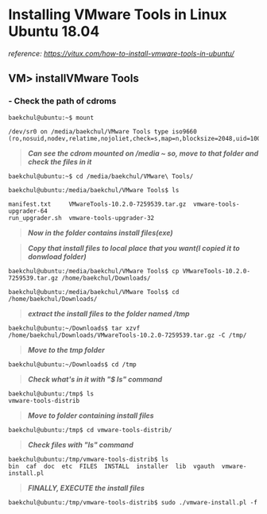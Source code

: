 # Installing VMware Tools in Linux Ubuntu 18.04

*reference: https://vitux.com/how-to-install-vmware-tools-in-ubuntu/*

## VM> installVMware Tools

### - Check the path of cdroms

```
baekchul@ubuntu:~$ mount

/dev/sr0 on /media/baekchul/VMware Tools type iso9660 (ro,nosuid,nodev,relatime,nojoliet,check=s,map=n,blocksize=2048,uid=1000,gid=1000,dmode=500,fmode=400,uhelper=udisks2)
```

> ***Can see the cdrom mounted on /media ~ so, move to that folder and check the files in it***

```
baekchul@ubuntu:~$ cd /media/baekchul/VMware\ Tools/

baekchul@ubuntu:/media/baekchul/VMware Tools$ ls

manifest.txt     VMwareTools-10.2.0-7259539.tar.gz  vmware-tools-upgrader-64
run_upgrader.sh  vmware-tools-upgrader-32
```

> ***Now in the folder contains install files(exe)***

> ***Copy that install files to local place that you want(I copied it to donwload folder)***

```
baekchul@ubuntu:/media/baekchul/VMware Tools$ cp VMwareTools-10.2.0-7259539.tar.gz /home/baekchul/Downloads/

baekchul@ubuntu:/media/baekchul/VMware Tools$ cd /home/baekchul/Downloads/
```
> ***extract the install files to the folder named /tmp***

```
baekchul@ubuntu:~/Downloads$ tar xzvf /home/baekchul/Downloads/VMwareTools-10.2.0-7259539.tar.gz -C /tmp/
```
> ***Move to the tmp folder***
```
baekchul@ubuntu:~/Downloads$ cd /tmp
```

> ***Check what's in it with "$ ls" command***

```
baekchul@ubuntu:/tmp$ ls
vmware-tools-distrib
```

> ***Move to folder containing install files***
```
baekchul@ubuntu:/tmp$ cd vmware-tools-distrib/
```

> ***Check files with "ls" command***
```
baekchul@ubuntu:/tmp/vmware-tools-distrib$ ls
bin  caf  doc  etc  FILES  INSTALL  installer  lib  vgauth  vmware-install.pl
```

> ***FINALLY, EXECUTE the install files***

```
baekchul@ubuntu:/tmp/vmware-tools-distrib$ sudo ./vmware-install.pl -f
```

